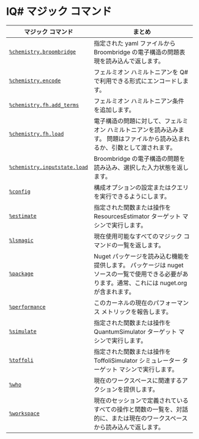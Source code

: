 # <a name="iq-magic-commands"></a>IQ# マジック コマンド

| マジック コマンド | まとめ |
|---------------|---------|
| [`%chemistry.broombridge`](xref:microsoft.quantum.iqsharp.magic-ref.chemistry.broombridge) | 指定された yaml ファイルから Broombridge の電子構造の問題表現を読み込んで返します。 |
| [`%chemistry.encode`](xref:microsoft.quantum.iqsharp.magic-ref.chemistry.encode) | フェルミオン ハミルトニアンを Q# で利用できる形式にエンコードします。 |
| [`%chemistry.fh.add_terms`](xref:microsoft.quantum.iqsharp.magic-ref.chemistry.fh.add_terms) | フェルミオン ハミルトニアン条件を追加します。 |
| [`%chemistry.fh.load`](xref:microsoft.quantum.iqsharp.magic-ref.chemistry.fh.load) | 電子構造の問題に対して、フェルミオン ハミルトニアンを読み込みます。 問題はファイルから読み込まれるか、引数として渡されます。 |
| [`%chemistry.inputstate.load`](xref:microsoft.quantum.iqsharp.magic-ref.chemistry.inputstate.load) | Broombridge の電子構造の問題を読み込み、選択した入力状態を返します。 |
| [`%config`](xref:microsoft.quantum.iqsharp.magic-ref.config) | 構成オプションの設定またはクエリを実行できるようにします。 |
| [`%estimate`](xref:microsoft.quantum.iqsharp.magic-ref.estimate) | 指定された関数または操作を ResourcesEstimator ターゲット マシンで実行します。 |
| [`%lsmagic`](xref:microsoft.quantum.iqsharp.magic-ref.lsmagic) | 現在使用可能なすべてのマジック コマンドの一覧を返します。 |
| [`%package`](xref:microsoft.quantum.iqsharp.magic-ref.package) | Nuget パッケージを読み込む機能を提供します。 パッケージは nuget ソースの一覧で使用できる必要があります。通常、これには nuget.org が含まれます。 |
| [`%performance`](xref:microsoft.quantum.iqsharp.magic-ref.performance) | このカーネルの現在のパフォーマンス メトリックを報告します。 |
| [`%simulate`](xref:microsoft.quantum.iqsharp.magic-ref.simulate) | 指定された関数または操作を QuantumSimulator ターゲット マシンで実行します。 |
| [`%toffoli`](xref:microsoft.quantum.iqsharp.magic-ref.toffoli) | 指定された関数または操作を ToffoliSimulator シミュレーター ターゲット マシンで実行します。 |
| [`%who`](xref:microsoft.quantum.iqsharp.magic-ref.who) | 現在のワークスペースに関連するアクションを提供します。 |
| [`%workspace`](xref:microsoft.quantum.iqsharp.magic-ref.workspace) | 現在のセッションで定義されているすべての操作と関数の一覧を、対話的に、または現在のワークスペースから読み込んで返します。 |
